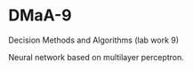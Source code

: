 # DMaA-9
Decision Methods and Algorithms (lab work 9)

Neural network based on multilayer perceptron.
